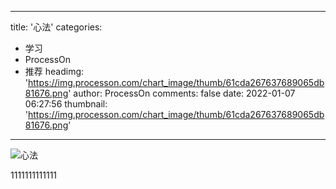 
---
title: '心法'
categories: 
 - 学习
 - ProcessOn
 - 推荐
headimg: 'https://img.processon.com/chart_image/thumb/61cda267637689065db81676.png'
author: ProcessOn
comments: false
date: 2022-01-07 06:27:56
thumbnail: 'https://img.processon.com/chart_image/thumb/61cda267637689065db81676.png'
---

<div>   
<img class="thumb" alt="心法" src="https://img.processon.com/chart_image/thumb/61cda267637689065db81676.png" referrerpolicy="no-referrer">
<p>1111111111111</p>  
</div>
            